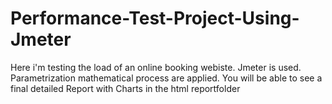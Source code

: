 # Performance-Test-Project-Using-Jmeter
Here i'm testing the load of an online booking webiste.
Jmeter is used.
Parametrization mathematical process are applied.
You will be able to see a final detailed Report with Charts in the html reportfolder 
